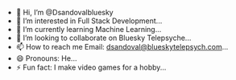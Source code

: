 - 👋 Hi, I’m @Dsandovalbluesky
- 👀 I’m interested in Full Stack Development...
- 🌱 I’m currently learning Machine Learning...
- 💞️ I’m looking to collaborate on Bluesky Telepsyche...
- 📫 How to reach me Email: dsandoval@blueskytelepsych.com...
- 😄 Pronouns: He...
- ⚡ Fun fact: I make video games for a hobby...

<!---
Dsandovalbluesky/Dsandovalbluesky is a ✨ special ✨ repository because its `README.md` (this file) appears on your GitHub profile.
You can click the Preview link to take a look at your changes.
--->
